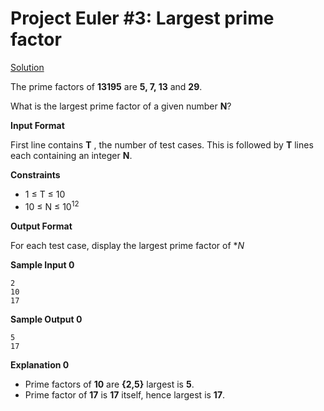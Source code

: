 # Project Euler #3: Largest prime factor
[Solution]()

The prime factors of **13195** are **5, 7, 13** and **29**.

What is the largest prime factor of a given number **N**?

**Input Format**

First line contains **T** , the number of test cases. This is followed by **T** lines each containing an integer **N**.

**Constraints**
- 1 &le; T &le; 10
- 10 &le; N &le; 10<sup>12<sup>

**Output Format**

For each test case, display the largest prime factor of **N*

**Sample Input 0**
```
2
10
17
```

**Sample Output 0**
```
5
17

```

**Explanation 0**
- Prime factors of **10** are **{2,5}** largest is **5**.
- Prime factor of **17** is **17**  itself, hence largest is **17**.
